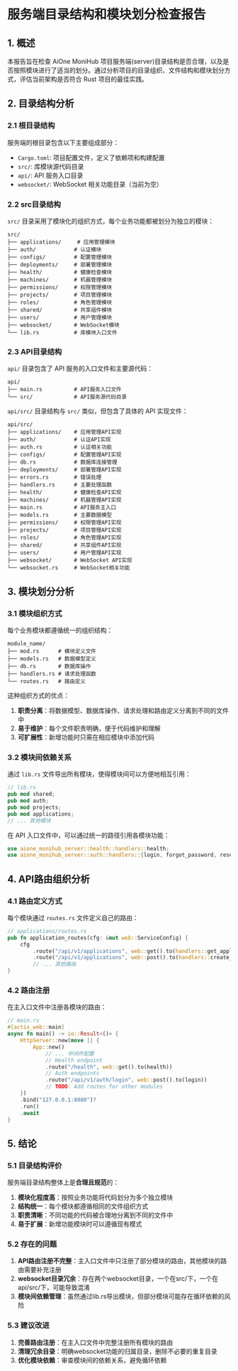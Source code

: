 # 服务端目录结构和模块划分检查报告

## 1. 概述

本报告旨在检查 AiOne MoniHub 项目服务端(server)目录结构是否合理，以及是否按照模块进行了适当的划分。通过分析项目的目录组织、文件结构和模块划分方式，评估当前架构是否符合 Rust 项目的最佳实践。

## 2. 目录结构分析

### 2.1 根目录结构

服务端的根目录包含以下主要组成部分：
- `Cargo.toml`: 项目配置文件，定义了依赖项和构建配置
- `src/`: 库模块源代码目录
- `api/`: API 服务入口目录
- `websocket/`: WebSocket 相关功能目录（当前为空）

### 2.2 src目录结构

`src/` 目录采用了模块化的组织方式，每个业务功能都被划分为独立的模块：

```
src/
├── applications/     # 应用管理模块
├── auth/            # 认证模块
├── configs/         # 配置管理模块
├── deployments/     # 部署管理模块
├── health/          # 健康检查模块
├── machines/        # 机器管理模块
├── permissions/     # 权限管理模块
├── projects/        # 项目管理模块
├── roles/           # 角色管理模块
├── shared/          # 共享组件模块
├── users/           # 用户管理模块
├── websocket/       # WebSocket模块
└── lib.rs           # 库模块入口文件
```

### 2.3 API目录结构

`api/` 目录包含了 API 服务的入口文件和主要源代码：

```
api/
├── main.rs          # API服务入口文件
└── src/             # API服务源代码目录
```

`api/src/` 目录结构与 `src/` 类似，但包含了具体的 API 实现文件：

```
api/src/
├── applications/    # 应用管理API实现
├── auth/            # 认证API实现
├── auth.rs          # 认证相关功能
├── configs/         # 配置管理API实现
├── db.rs            # 数据库连接管理
├── deployments/     # 部署管理API实现
├── errors.rs        # 错误处理
├── handlers.rs      # 主要处理函数
├── health/          # 健康检查API实现
├── machines/        # 机器管理API实现
├── main.rs          # API服务主入口
├── models.rs        # 主要数据模型
├── permissions/     # 权限管理API实现
├── projects/        # 项目管理API实现
├── roles/           # 角色管理API实现
├── shared/          # 共享组件API实现
├── users/           # 用户管理API实现
├── websocket/       # WebSocket API实现
└── websocket.rs     # WebSocket相关功能
```

## 3. 模块划分分析

### 3.1 模块组织方式

每个业务模块都遵循统一的组织结构：

```
module_name/
├── mod.rs      # 模块定义文件
├── models.rs   # 数据模型定义
├── db.rs       # 数据库操作
├── handlers.rs # 请求处理函数
└── routes.rs   # 路由定义
```

这种组织方式的优点：
1. **职责分离**：将数据模型、数据库操作、请求处理和路由定义分离到不同的文件中
2. **易于维护**：每个文件职责明确，便于代码维护和理解
3. **可扩展性**：新增功能时只需在相应模块中添加代码

### 3.2 模块间依赖关系

通过 `lib.rs` 文件导出所有模块，使得模块间可以方便地相互引用：

```rust
// lib.rs
pub mod shared;
pub mod auth;
pub mod projects;
pub mod applications;
// ... 其他模块
```

在 API 入口文件中，可以通过统一的路径引用各模块功能：

```rust
use aione_monihub_server::health::handlers::health;
use aione_monihub_server::auth::handlers::{login, forgot_password, reset_password};
```

## 4. API路由组织分析

### 4.1 路由定义方式

每个模块通过 `routes.rs` 文件定义自己的路由：

```rust
// applications/routes.rs
pub fn application_routes(cfg: &mut web::ServiceConfig) {
    cfg
        .route("/api/v1/applications", web::get().to(handlers::get_applications))
        .route("/api/v1/applications", web::post().to(handlers::create_application))
        // ... 其他路由
}
```

### 4.2 路由注册

在主入口文件中注册各模块的路由：

```rust
// main.rs
#[actix_web::main]
async fn main() -> io::Result<()> {
    HttpServer::new(move || {
        App::new()
            // ... 中间件配置
            // Health endpoint
            .route("/health", web::get().to(health))
            // Auth endpoints
            .route("/api/v1/auth/login", web::post().to(login))
            // TODO: Add routes for other modules
    })
    .bind("127.0.0.1:8080")?
    .run()
    .await
}
```

## 5. 结论

### 5.1 目录结构评价

服务端目录结构整体上是**合理且规范**的：

1. **模块化程度高**：按照业务功能将代码划分为多个独立模块
2. **结构统一**：每个模块都遵循相同的文件组织方式
3. **职责清晰**：不同功能的代码被合理地分离到不同的文件中
4. **易于扩展**：新增功能模块时可以遵循现有模式

### 5.2 存在的问题

1. **API路由注册不完整**：主入口文件中只注册了部分模块的路由，其他模块的路由需要补充注册
2. **websocket目录冗余**：存在两个websocket目录，一个在src/下，一个在api/src/下，可能导致混淆
3. **模块间依赖管理**：虽然通过lib.rs导出模块，但部分模块可能存在循环依赖的风险

### 5.3 建议改进

1. **完善路由注册**：在主入口文件中完整注册所有模块的路由
2. **清理冗余目录**：明确websocket功能的归属目录，删除不必要的重复目录
3. **优化模块依赖**：审查模块间的依赖关系，避免循环依赖